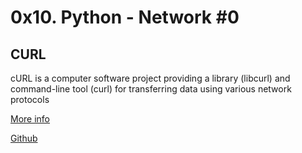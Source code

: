 # 0x10. Python - Network #0

## CURL

cURL is a computer software project providing a library (libcurl) and command-line tool (curl) for transferring data using various network protocols

[More info](https://en.wikipedia.org/wiki/CURL)

[Github](https://github.com/curl/curl)
